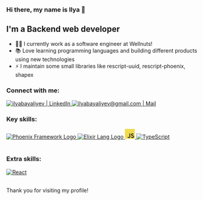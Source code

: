 ### Hi there, my name is Ilya 👋

## I'm a Backend web developer

- 👨‍💻 I currently work as a software engineer at Wellnuts!
- 📚 Love learning programming languages and building different products using new technologies
- ⚡ I maintain some small libraries like rescript-uuid, rescript-phoenix, shapex

### Connect with me:

<a href="https://www.linkedin.com/in/ilyabayaliyev/">
    <img
        alt="ilyabayaliyev | LinkedIn"
        width="26px"
        src="https://cdn.jsdelivr.net/npm/simple-icons@v3/icons/linkedin.svg"
    />
</a>
<a href="mailto:ilyabayaliyev@gmail.com">
    <img
        alt="ilyabayaliyev@gmail.com | Mail" width="26px"
        src="https://cdn.iconscout.com/icon/free/png-512/mail-1138-827052.png"
    />
</a>

<br />

### Key skills:

<a href="https://phoenixframework.org">
    <img
        alt="Phoenix Framework Logo"
        width="26px"
        src="https://hexdocs.pm/phoenix/assets/logo.png"
    />
</a>
<a href="https://elixir-lang.org">
    <img
        alt="Elixir Lang Logo"
        width="26px"
        src="https://avatars.githubusercontent.com/u/1481354?s=200&v=4"
    />
</a>
<a href="https://javascript.com">
    <img
        alt="JavaScript"
        width="26px"
        src="https://raw.githubusercontent.com/github/explore/80688e429a7d4ef2fca1e82350fe8e3517d3494d/topics/javascript/javascript.png"
    />
</a>
<a href="https://www.typescriptlang.org">
    <img
        alt="TypeScript"
        width="26px"
        src="https://upload.wikimedia.org/wikipedia/commons/thumb/4/4c/Typescript_logo_2020.svg/1200px-Typescript_logo_2020.svg.png"
    />
</a>

<br />
<br />

### Extra skills:


<a href="https://reactjs.or/">
    <img
        alt="React"
        width="26px"
        src="https://cdn.iconscout.com/icon/free/png-512/react-1-282599.png"
    />
</a>

<br />
<br />

Thank you for visiting my profile!
